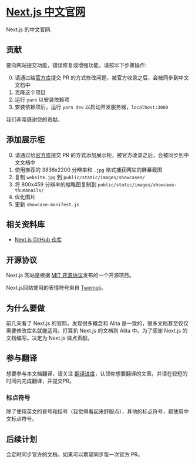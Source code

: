 # [Next.js 中文官网](https://nextjs-cn.com/)

Next.js 的中文官网.

## 贡献

要向网站提交功能，错误修复或增强功能，请按以下步骤操作:

0. 请通过给[官方库](https://github.com/vercel/next-site)提交 PR 的方式修改问题，被官方收录之后，会被同步到中文文档中
1. 克隆这个项目
2. 运行 `yarn` 以安装依赖项
3. 安装依赖项后，运行 `yarn dev` 以启动开发服务器，`localhost:3000`

我们非常感谢您的贡献。

## 添加展示柜

0. 请通过给[官方库](https://github.com/vercel/next-site)提交 PR 的方式添加展示柜，被官方收录之后，会被同步到中文文档中
1. 使用推荐的 3836x2200 分辨率和 `.jpg` 格式捕获网站的屏幕截图
2. 复制 `website.jpg` 到 `public/static/images/showcases/`
3. 将 800x459 分辨率的缩略图复制到 `public/static/images/showcase-thumbnails/`
4. 优化图片
5. 更新 `showcase-manifest.js`

## 相关资料库

- [Next.js GitHub 仓库](https://github.com/vercel/next.js)

## 开源协议

Next.js 网站是根据 [MIT 开源协议](https://github.com/vercel/next-site/blob/master/README.md)发布的一个开源项目。

Next.js网站使用的表情符号来自 [Twemoji](https://twemoji.twitter.com)。

## 为什么要做

前几天看了 Next.js 的官网，发现很多概念和 Alita 是一致的，很多文档甚至仅仅需要修改库名就能适用。打算扒 Next.js 的文档到 Alita 中。为了感谢 Next.js 的文档编写。决定为 Next.js 做点贡献。

## 参与翻译

想要参与本文档翻译，请关注 [翻译进度](https://github.com/alitajs/next-site-cn/issues/1)，认领你想要翻译的文章。并请在较短的时间内完成翻译，并提交PR。

### 标点符号

除了使用英文的冒号和括号（我觉得看起来舒服点），其他的标点符号，都使用中文标点符号。

## 后续计划

会定时同步官方的文档，如果可以期望同步每一次官方 PR。
